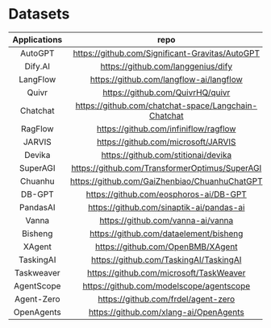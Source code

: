 # Datasets



| Applications |                         repo                         |
| :----------: | :--------------------------------------------------: |
|   AutoGPT    |   https://github.com/Significant-Gravitas/AutoGPT    |
|   Dify.AI    |          https://github.com/langgenius/dify          |
|   LangFlow   |       https://github.com/langflow-ai/langflow        |
|    Quivr     |           https://github.com/QuivrHQ/quivr           |
|   Chatchat   | https://github.com/chatchat-space/Langchain-Chatchat |
|   RagFlow    |        https://github.com/infiniflow/ragflow         |
|    JARVIS    |         https://github.com/microsoft/JARVIS          |
|    Devika    |         https://github.com/stitionai/devika          |
|   SuperAGI   |    https://github.com/TransformerOptimus/SuperAGI    |
|   Chuanhu    |    https://github.com/GaiZhenbiao/ChuanhuChatGPT     |
|    DB-GPT    |        https://github.com/eosphoros-ai/DB-GPT        |
|   PandasAI   |       https://github.com/sinaptik-ai/pandas-ai       |
|    Vanna     |          https://github.com/vanna-ai/vanna           |
|   Bisheng    |        https://github.com/dataelement/bisheng        |
|    XAgent    |          https://github.com/OpenBMB/XAgent           |
|  TaskingAI   |        https://github.com/TaskingAI/TaskingAI        |
|  Taskweaver  |       https://github.com/microsoft/TaskWeaver        |
|  AgentScope  |       https://github.com/modelscope/agentscope       |
|  Agent-Zero  |         https://github.com/frdel/agent-zero          |
|  OpenAgents  |        https://github.com/xlang-ai/OpenAgents        |

